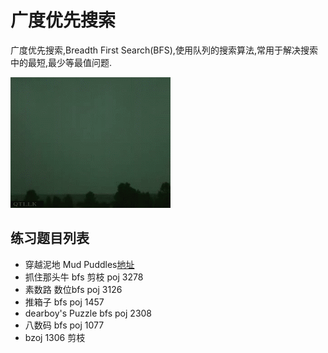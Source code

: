 # 广度优先搜索

广度优先搜索,Breadth First Search(BFS),使用队列的搜索算法,常用于解决搜索中的最短,最少等最值问题.

![1](./自然界的BFS.jpg)


## 练习题目列表

 - 穿越泥地 Mud Puddles[地址](https://vjudge.net/problem/POJ-3626)
 - 抓住那头牛 bfs 剪枝 poj 3278
 - 素数路    数位bfs poj 3126
 - 推箱子    bfs  poj 1457
 - dearboy's Puzzle bfs poj 2308
 - 八数码  bfs  poj 1077
 - bzoj 1306 剪枝
